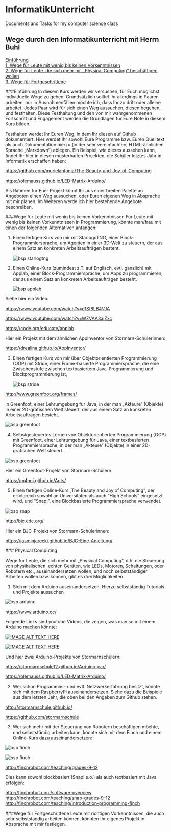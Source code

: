 # InformatikUnterricht
Documents and Tasks for my computer science class

## Wege durch den Informatikunterricht mit Herrn Buhl
[Einführung](#einf)  
[1. Wege für Leute mit wenig bis keinen Vorkenntnissen](#1)  
[2. Wege für Leute, die sich mehr mit „Physical Computing“ beschäftigen wollen](#2)  
[3. Wege für Fortgeschrittene](#3)

###Einführung<a name="einf"></a> 
In diesem Kurs werden wir versuchen, für Euch möglichst individuelle Wege zu gehen. Grundsätzlich solltet Ihr allerdings in Paaren arbeiten, nur in Ausnahmenfällen möchte ich, dass Ihr zu dritt oder alleine arbeitet. Jedes Paar wird für sich einen Weg aussuchen, diesen begehen, und festhalten. Diese Festhaltung und den von mir wahrgenommenen Fortschritt und Engagement werden die Grundlagen für Eure Note in diesem Kurs bilden. 

Festhalten werdet Ihr Euren Weg, in dem Ihr diesen auf Github dokumentiert. Hier werdet Ihr sowohl Eure Programme bzw. Euren Quelltext als auch Dokumentation hierzu (in der sehr vereinfachten, HTML-ähnlichen Sprache „Markdown“) ablegen. Ein Beispiel, wie dieses aussehen kann, findet Ihr hier in diesen musterhaften Projekten, die Schüler letztes Jahr in Informatik erschaffen haben:

https://github.com/murielantonia/The-Beauty-and-Joy-of-Computing

https://olemauss.github.io/LED-Matrix-Arduino/

Als Rahmen für Euer Projekt könnt Ihr aus einer breiten Palette an Angeboten einen Weg aussuchen, oder Euren eigenen Weg in Absprache mit mir planen. Im Weiteren werde ich hier bestehende Angebote beschreiben.



###<a name="1"></a>Wege für Leute mit wenig bis keinen Vorkenntnissen
Für Leute mit wenig bis keinen Vorkenntnissen in Programmierung, könnte man/frau mit einen der folgenden Alternativen anfangen:

1. Einen fertigen Kurs von mir mit StarlogoTNG, einer Block-Programmiersprache, um Agenten in einer 3D-Welt zu steuern, der aus einem Satz an konkreten Arbeitsaufträgen besteht.

    ![bsp starlogtng](image/starlogotng_bsp.jpg "Screenshot von StarLogoTNG")

2. Einen Online-Kurs (zumindest z.T. auf Englisch, evtl. gänzlich) mit Applab, einer Block-Programmiersprache, um Apps zu programmieren, der aus einem Satz an konkreten Arbeitsaufträgen besteht. 

    ![bsp applab](image/applab_bsp.jpg "Screenshot von AppLab")

 Siehe hier ein Video:

 https://www.youtube.com/watch?v=e1St8LB4VJA

 https://www.youtube.com/watch?v=WZVAA3ajZxc


 https://code.org/educate/applab
 
  Hier ein Projekt mit dem ähnlichen AppInventor von Stormarn-Schülerinnen:
 
 https://drealina.github.io/AppInventor/

3. Einen fertigen Kurs von mir über Objektorientierten Programmierung (OOP) mit Stride, einer Frame-basierte Programmiersprache, die eine Zwischenstufe zwischen textbasiertem Java-Programmierung und Blockprogrammierung ist, 

    ![bsp stride](image/stride_bsp.png "Screenshot von Stride")


 http://www.greenfoot.org/frames/


 in Greenfoot, einer Lehrumgebung für Java, in der man „Akteure“ (Objekte) in einer 2D-grafischen Welt steuert, der aus einem Satz an konkreten Arbeitsaufträgen besteht.

 ![bsp greenfoot](image/greenfoot_bsp.png "Screenshot von Greenfoot")



4. Selbstgesteuertes Lernen von Objektorientierten Programmierung (OOP) mit Greenfoot, einer Lehrumgebung für Java, einer textbasierten Programmiersprache, in der man „Akteure“ (Objekte) in einer 2D-grafischen Welt steuert.

 ![bsp greenfoot](image/greenfoot-java_bsp.png "Screenshot von Greenfoot java")
    
Hier ein Greenfoot-Projekt von Stormarn-Schülern:

https://m4nni.github.io/Ants/

5. Einen fertigen Online-Kurs „The Beauty and Joy of Computing”, der erfolgreich sowohl an Universitäten als auch “High Schools” eingesetzt wird, und “Snap!”, eine Blockbasierte Programmiersprache verwendet.

 ![bsp snap](image/snap_bsp.jpg "Screenshot von Snap")


 http://bjc.edc.org/

Hier ein BJC-Projekt von Stormarn-Schülerinnen:

https://jasminjarecki.github.io/BJC-Eine-Anleitung/


###<a name="2"></a> Physical Computing

Wege für Leute, die sich mehr mit „Physical Computing“, d.h. die Steuerung von physikalischen, echten Geräten, wie LEDs, Motoren, Schaltungen, oder Robotern etc., auseinandersetzen wollen, und noch selbstständiger Arbeiten wollen bzw. können, gibt es drei Möglichkeiten

1. Sich mit dem Arduino auseinandersetzen. Hierzu selbstständig Tutorials und Projekte aussuchen

 ![bsp arduino](image/arduino_bsp_2.jpg "Screenshot von Arduino")

 https://www.arduino.cc/  

 Folgende Links sind youtube Videos, die zeigen, was man so mit einem Arduino machen könnte:

  [![IMAGE ALT TEXT HERE](http://img.youtube.com/vi/eJg3yuAAawA/0.jpg)](http://www.youtube.com/watch?v=eJg3yuAAawA)
 
  [![IMAGE ALT TEXT HERE](http://img.youtube.com/vi/_E8jC0D4-as/0.jpg)](http://www.youtube.com/watch?v=_E8jC0D4-as)
 
 Und hier zwei Arduino-Projekte von Stormarnschülern:
 
 https://stormarnschule12.github.io/Arduino-car/

 https://olemauss.github.io/LED-Matrix-Arduino/

2. Wer schon Programmier- und evtl. Netzwerkerfahrung besitzt, könnte sich mit dem RaspberryPi auseinandersetzen. Siehe dazu die Beispiele aus dem letzten Jahr, die oben bei den Angaben zum Github stehen.

 http://stormarnschule.github.io/

 https://github.com/stormarnschule

3. Wer sich mehr mit der Steuerung von Robotern beschäftigen möchte, und selbstständig arbeiten kann, könnte sich mit dem Finch und einem Online-Kurs dazu auseinandersetzen:


 ![bsp finch](image/finch-diagram.jpg "Diagram of Finch robot")

 ![bsp finch](image/finch_bsp.jpg "Image of Finch in action")



 http://finchrobot.com/teaching/grades-9-12

 Dies kann sowohl blockbasiert (Snap! s.o.) als auch textbasiert mit Java erfolgen:

 http://finchrobot.com/software-overview  
 http://finchrobot.com/teaching/snap-grades-9-12  
 http://finchrobot.com/teaching/introduction-programming-finch  



###<a name="3"></a>Wege für Fortgeschrittene
Leute mit richtigen Vorkenntnissen, die auch sehr selbstständig arbeiten können, könnten Ihr eigenes Projekt in Absprache mit mir festlegen. 
